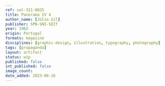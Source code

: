 ```yaml
---
ref: sol-321-0025
title: Panorama IV 4
author_name: [Júlio Gil]
publisher: SPN-SNI-SEIT
year: 1962
origin: Portugal
formats: magazine
disciplines: [graphic-design, illustration, typography, photography]
tags: [propaganda]
layout: artifact
status: wip
published: false
int_published: false
image_count:
date_added: 2023-06-16
---
```

